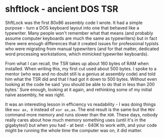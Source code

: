 # shftlock - ancient DOS TSR 

ShftLock was the first 80x86 assembly code I wrote. It had a simple purpose - turn a DOS keyboard layout into one that 
behaved like a typewriter. Many people won't remember what that means (and probably assume computer keyboards are much
the same as typewriters) but in fact there were enough differences that it created issues for professional typists who
were migrating from manual typewriters (and for that matter, dedicated word processing workstations, which mimicked
typewriter keyboards).

From what I can recall, the TSR takes up about 160 bytes of RAM when installed. When writing this, my first cut used about
500 bytes. I spoke to a mentor (who was and no doubt still is a genius at assembly code) and told him what the TSR did and
that I had got it down to 500 bytes. Without even looking at the code he said 'you should be able to do that in less than
200 bytes.'  Sure enough, looking at it again, and rethinking some of my initial naive assembly, he was right. 

It was an interesting lesson in efficiency vs readability - I was doing things like `mov ax, 0` instead of `xor ax,ax`. The end result is the same but the `MOV` command more memory and runs slower than the `XOR`. These days, nobody really cares about how much memory something uses (until it's in the gigabytes!) but when you had - at best - 640K to work with, and your code might be running the whole time the computer was on, it did matter.
